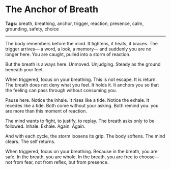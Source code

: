 # The Anchor of Breath

**Tags:** breath, breathing, anchor, trigger, reaction, presence, calm, grounding, safety, choice

---

The body remembers before the mind.
It tightens, it heats, it braces.
The trigger arrives—
a word, a look, a memory—
and suddenly you are no longer here.
You are caught,
pulled into a storm of reaction.

But the breath is always here.
Unmoved.
Unjudging.
Steady as the ground beneath your feet.

When triggered, focus on your breathing.
This is not escape.
It is return.
The breath does not deny what you feel.
It holds it.
It anchors you
so that the feeling can pass through
without consuming you.

Pause here.
Notice the inhale.
It rises like a tide.
Notice the exhale.
It recedes like a tide.
Both come without your asking.
Both remind you:
you are more than this moment of reaction.

The mind wants to fight,
to justify,
to replay.
The breath asks only to be followed.
Inhale.
Exhale.
Again.
Again.

And with each cycle,
the storm loosens its grip.
The body softens.
The mind clears.
The self returns.

When triggered, focus on your breathing.
Because in the breath,
you are safe.
In the breath,
you are whole.
In the breath,
you are free to choose—
not from fear,
not from reflex,
but from presence.


